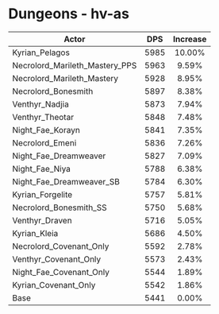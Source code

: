 # Dungeons - hv-as
| Actor | DPS | Increase |
|---|:---:|:---:|
|Kyrian_Pelagos|5985|10.00%|
|Necrolord_Marileth_Mastery_PPS|5963|9.59%|
|Necrolord_Marileth_Mastery|5928|8.95%|
|Necrolord_Bonesmith|5897|8.38%|
|Venthyr_Nadjia|5873|7.94%|
|Venthyr_Theotar|5848|7.48%|
|Night_Fae_Korayn|5841|7.35%|
|Necrolord_Emeni|5836|7.26%|
|Night_Fae_Dreamweaver|5827|7.09%|
|Night_Fae_Niya|5788|6.38%|
|Night_Fae_Dreamweaver_SB|5784|6.30%|
|Kyrian_Forgelite|5757|5.81%|
|Necrolord_Bonesmith_SS|5750|5.68%|
|Venthyr_Draven|5716|5.05%|
|Kyrian_Kleia|5686|4.50%|
|Necrolord_Covenant_Only|5592|2.78%|
|Venthyr_Covenant_Only|5573|2.43%|
|Night_Fae_Covenant_Only|5544|1.89%|
|Kyrian_Covenant_Only|5542|1.86%|
|Base|5441|0.00%|
